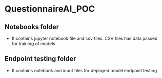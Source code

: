 # QuestionnaireAI_POC
## Notebooks folder
- It contains jupyter notebook file and csv files. CSV files has data passed for training of models
## Endpoint testing folder
- It contains notebook and input files for deployed model endpoint testing
